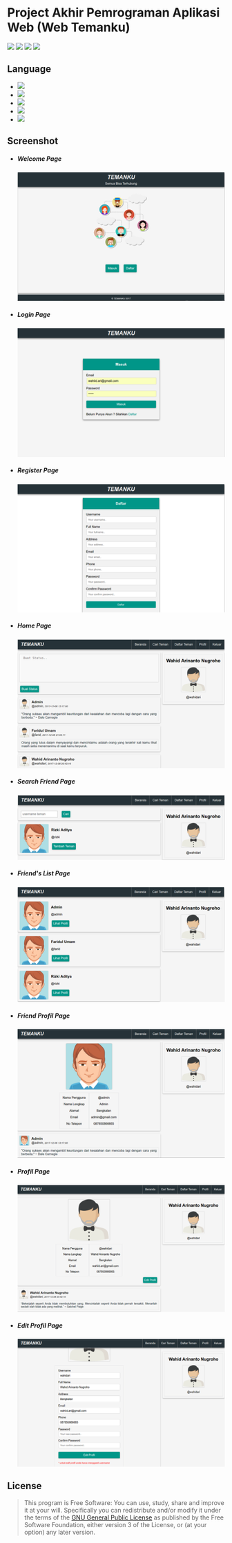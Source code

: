 # Project Akhir Pemrograman Aplikasi Web (Web Temanku)

[![](https://gitlab.com/gitlab-org/gitlab-ee/badges/master/build.svg)](https://wahidari.gitlab.io)
[![](https://semaphoreci.com/api/v1/projects/2f1a5809-418b-4cc2-a1f4-819607579fe7/400484/shields_badge.svg)](https://wahidari.gitlab.io)
[![](https://img.shields.io/badge/docs-latest-brightgreen.svg?style=flat&maxAge=86400)](https://wahidari.gitlab.io)
[![](https://img.shields.io/badge/Find%20Me-%40wahidari-009688.svg?style=social)](https://wahidari.gitlab.io)

## Language

- [![](https://img.shields.io/badge/html-5-FF5722.svg)](https://www.w3schools.com/html/default.asp) 
- [![](https://img.shields.io/badge/css-3-03A9F4.svg)](https://www.w3schools.com/cssref/) 
- [![](https://img.shields.io/badge/javascript-1.8-FFCA28.svg)](https://www.w3schools.com/js/default.asp) 
- [![](https://img.shields.io/badge/php-7.1.8-673AB7.svg)](https://www.php.net/) 
- [![](https://img.shields.io/badge/mysql-5.0.12-yellow.svg)](https://www.mysql.com/) 

## Screenshot

- ##### Welcome Page

    ![](./ss/welcome.png)

- ##### Login Page

    ![](./ss/login.png)
    
- ##### Register Page

    ![](./ss/register.png)
    
- ##### Home Page

    ![](./ss/index.png)
    
- ##### Search Friend Page

    ![](./ss/search.png)
    
- ##### Friend's List Page

    ![](./ss/friend.png)
    
- ##### Friend Profil Page

    ![](./ss/friendprofil.png)
    
- ##### Profil Page

    ![](./ss/profil.png)
    
- ##### Edit Profil Page

    ![](./ss/editprofil.png)
    
## License
> This program is Free Software: 
You can use, study, share and improve it at your will. 
Specifically you can redistribute and/or modify it under the terms of the [GNU General Public License](https://www.gnu.org/licenses/gpl.html) 
as published by the Free Software Foundation, either version 3 of the License, or (at your option) any later version.
